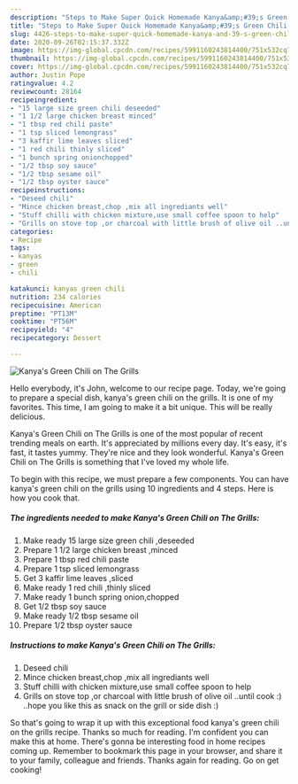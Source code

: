 ```yaml
---
description: "Steps to Make Super Quick Homemade Kanya&amp;#39;s Green Chili on The Grills"
title: "Steps to Make Super Quick Homemade Kanya&amp;#39;s Green Chili on The Grills"
slug: 4426-steps-to-make-super-quick-homemade-kanya-and-39-s-green-chili-on-the-grills
date: 2020-09-26T02:15:37.332Z
image: https://img-global.cpcdn.com/recipes/5991160243814400/751x532cq70/kanyas-green-chili-on-the-grills-recipe-main-photo.jpg
thumbnail: https://img-global.cpcdn.com/recipes/5991160243814400/751x532cq70/kanyas-green-chili-on-the-grills-recipe-main-photo.jpg
cover: https://img-global.cpcdn.com/recipes/5991160243814400/751x532cq70/kanyas-green-chili-on-the-grills-recipe-main-photo.jpg
author: Justin Pope
ratingvalue: 4.2
reviewcount: 28164
recipeingredient:
- "15 large size green chili deseeded"
- "1 1/2 large chicken breast minced"
- "1 tbsp red chili paste"
- "1 tsp sliced lemongrass"
- "3 kaffir lime leaves sliced"
- "1 red chili thinly sliced"
- "1 bunch spring onionchopped"
- "1/2 tbsp soy sauce"
- "1/2 tbsp sesame oil"
- "1/2 tbsp oyster sauce"
recipeinstructions:
- "Deseed chili"
- "Mince chicken breast,chop ,mix all ingrediants well"
- "Stuff chilli with chicken mixture,use small coffee spoon to help"
- "Grills on stove top ,or charcoal with little brush of olive oil ..until cook :) ..hope you like this as snack on the grill or side dish :)"
categories:
- Recipe
tags:
- kanyas
- green
- chili

katakunci: kanyas green chili 
nutrition: 234 calories
recipecuisine: American
preptime: "PT13M"
cooktime: "PT56M"
recipeyield: "4"
recipecategory: Dessert

---
```



![Kanya&#39;s Green Chili on The Grills](https://img-global.cpcdn.com/recipes/5991160243814400/751x532cq70/kanyas-green-chili-on-the-grills-recipe-main-photo.jpg)

Hello everybody, it's John, welcome to our recipe page. Today, we're going to prepare a special dish, kanya&#39;s green chili on the grills. It is one of my favorites. This time, I am going to make it a bit unique. This will be really delicious.



Kanya&#39;s Green Chili on The Grills is one of the most popular of recent trending meals on earth. It's appreciated by millions every day. It's easy, it's fast, it tastes yummy. They're nice and they look wonderful. Kanya&#39;s Green Chili on The Grills is something that I've loved my whole life.


To begin with this recipe, we must prepare a few components. You can have kanya&#39;s green chili on the grills using 10 ingredients and 4 steps. Here is how you cook that.

<!--inarticleads1-->

##### The ingredients needed to make Kanya&#39;s Green Chili on The Grills:

1. Make ready 15 large size green chili ,deseeded
1. Prepare 1 1/2 large chicken breast ,minced
1. Prepare 1 tbsp red chili paste
1. Prepare 1 tsp sliced lemongrass
1. Get 3 kaffir lime leaves ,sliced
1. Make ready 1 red chili ,thinly sliced
1. Make ready 1 bunch spring onion,chopped
1. Get 1/2 tbsp soy sauce
1. Make ready 1/2 tbsp sesame oil
1. Prepare 1/2 tbsp oyster sauce




<!--inarticleads2-->

##### Instructions to make Kanya&#39;s Green Chili on The Grills:

1. Deseed chili
1. Mince chicken breast,chop ,mix all ingrediants well
1. Stuff chilli with chicken mixture,use small coffee spoon to help
1. Grills on stove top ,or charcoal with little brush of olive oil ..until cook :) ..hope you like this as snack on the grill or side dish :)




So that's going to wrap it up with this exceptional food kanya&#39;s green chili on the grills recipe. Thanks so much for reading. I'm confident you can make this at home. There's gonna be interesting food in home recipes coming up. Remember to bookmark this page in your browser, and share it to your family, colleague and friends. Thanks again for reading. Go on get cooking!
